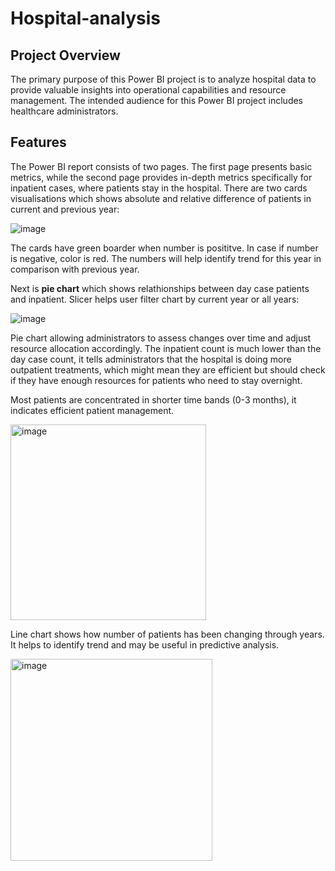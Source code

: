 # Hospital-analysis
## Project Overview
The primary purpose of this Power BI project is to analyze hospital data to provide valuable insights into operational capabilities and resource management. The intended audience for this Power BI project includes healthcare administrators.
## Features
The Power BI report consists of two pages. The first page presents basic metrics, while the second page provides in-depth metrics specifically for inpatient cases, where patients stay in the hospital. There are two cards visualisations which shows absolute and relative difference of patients in current and previous year:

![image](https://github.com/user-attachments/assets/0078c729-37f3-41dd-8d00-2b90c9d23a01)

The cards have green boarder when number is posititve. In case if number is negative, color is red. The numbers will help identify trend for this year in comparison with previous year.

Next is **pie chart** which shows relathionships between day case patients and inpatient. Slicer helps user filter chart by current year or all years:

![image](https://github.com/user-attachments/assets/6a54aed0-100d-4867-8436-0f177d381012)

Pie chart allowing administrators to assess changes over time and adjust resource allocation accordingly. The inpatient count is much lower than the day case count, it tells administrators that the hospital is doing more outpatient treatments, which might mean they are efficient but should check if they have enough resources for patients who need to stay overnight.

Most patients are concentrated in shorter time bands (0-3 months), it indicates efficient patient management.

<img width="313" alt="image" src="https://github.com/user-attachments/assets/fa2be75c-65bb-4748-9db0-7bc26b2daeeb" />


Line chart shows how number of patients has been changing through years. It helps to identify trend and may be useful in predictive analysis.

<img width="323" alt="image" src="https://github.com/user-attachments/assets/c44a3c2a-b3d0-4e86-a724-bb61f17012f5" />

